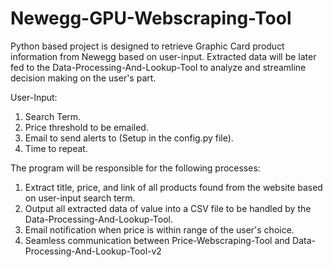 # Newegg-GPU-Webscraping-Tool

Python based project is designed to retrieve Graphic Card product information from Newegg based on user-input.
Extracted data will be later fed to the Data-Processing-And-Lookup-Tool to analyze and streamline decision making on the user's part.

User-Input:
  1. Search Term.
  2. Price threshold to be emailed.
  3. Email to send alerts to (Setup in the config.py file).
  4. Time to repeat.

The program will be responsible for the following processes:
  1. Extract title, price, and link of all products found from the website based on user-input search term.
  2. Output all extracted data of value into a CSV file to be handled by the Data-Processing-And-Lookup-Tool.
  3. Email notification when price is within range of the user's choice.
  4. Seamless communication between Price-Webscraping-Tool and Data-Processing-And-Lookup-Tool-v2

  

